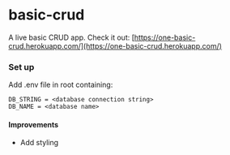 # basic-crud
A live basic CRUD app.
Check it out: [https://one-basic-crud.herokuapp.com/](https://one-basic-crud.herokuapp.com/)

### Set up
Add .env file in root containing:

    DB_STRING = <database connection string>
    DB_NAME = <database name>

#### Improvements

- Add styling